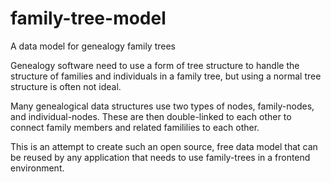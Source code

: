 # family-tree-model
A data model for genealogy family trees

Genealogy software need to use a form of tree structure to handle the structure of families and individuals in a family tree, 
but using a normal tree structure is often not ideal. 

Many genealogical data structures use two types of nodes, family-nodes, and individual-nodes. 
These are then double-linked to each other to connect family members and related famililies to each other. 

This is an attempt to create such an open source, free data model that can be reused by any application that needs to use 
family-trees in a frontend environment.

